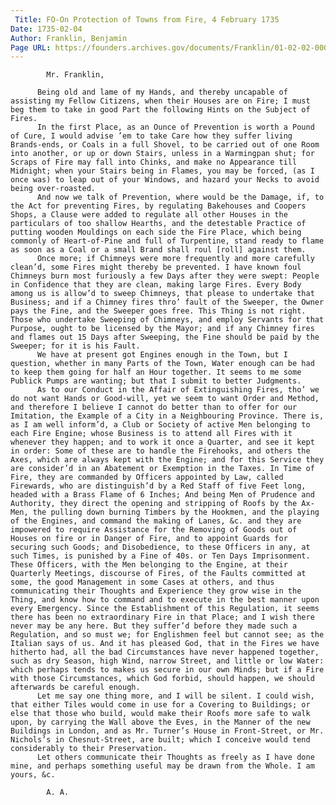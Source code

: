 ```yaml
---
 Title: FO-On Protection of Towns from Fire, 4 February 1735
Date: 1735-02-04
Author: Franklin, Benjamin
Page URL: https://founders.archives.gov/documents/Franklin/01-02-02-0002
---
```


          
            Mr. Franklin,
          
          Being old and lame of my Hands, and thereby uncapable of assisting my Fellow Citizens, when their Houses are on Fire; I must beg them to take in good Part the following Hints on the Subject of Fires.
          In the first Place, as an Ounce of Prevention is worth a Pound of Cure, I would advise ’em to take Care how they suffer living Brands-ends, or Coals in a full Shovel, to be carried out of one Room into another, or up or down Stairs, unless in a Warmingpan shut; for Scraps of Fire may fall into Chinks, and make no Appearance till Midnight; when your Stairs being in Flames, you may be forced, (as I once was) to leap out of your Windows, and hazard your Necks to avoid being over-roasted.
          And now we talk of Prevention, where would be the Damage, if, to the Act for preventing Fires, by regulating Bakehouses and Coopers Shops, a Clause were added to regulate all other Houses in the particulars of too shallow Hearths, and the detestable Practice of putting wooden Mouldings on each side the Fire Place, which being commonly of Heart-of-Pine and full of Turpentine, stand ready to flame as soon as a Coal or a small Brand shall roul [roll] against them.
          Once more; if Chimneys were more frequently and more carefully clean’d, some Fires might thereby be prevented. I have known foul Chimneys burn most furiously a few Days after they were swept: People in Confidence that they are clean, making large Fires. Every Body among us is allow’d to sweep Chimneys, that please to undertake that Business; and if a Chimney fires thro’ fault of the Sweeper, the Owner pays the Fine, and the Sweeper goes free. This Thing is not right. Those who undertake Sweeping of Chimneys, and employ Servants for that Purpose, ought to be licensed by the Mayor; and if any Chimney fires and flames out 15 Days after Sweeping, the Fine should be paid by the Sweeper; for it is his Fault.
          We have at present got Engines enough in the Town, but I question, whether in many Parts of the Town, Water enough can be had to keep them going for half an Hour together. It seems to me some Publick Pumps are wanting; but that I submit to better Judgments.
          As to our Conduct in the Affair of Extinguishing Fires, tho’ we do not want Hands or Good-will, yet we seem to want Order and Method, and therefore I believe I cannot do better than to offer for our Imitation, the Example of a City in a Neighbouring Province. There is, as I am well inform’d, a Club or Society of active Men belonging to each Fire Engine; whose Business is to attend all Fires with it whenever they happen; and to work it once a Quarter, and see it kept in order: Some of these are to handle the Firehooks, and others the Axes, which are always kept with the Engine; and for this Service they are consider’d in an Abatement or Exemption in the Taxes. In Time of Fire, they are commanded by Officers appointed by Law, called Firewards, who are distinguish’d by a Red Staff of five Feet long, headed with a Brass Flame of 6 Inches; And being Men of Prudence and Authority, they direct the opening and stripping of Roofs by the Ax-Men, the pulling down burning Timbers by the Hookmen, and the playing of the Engines, and command the making of Lanes, &c. and they are impowered to require Assistance for the Removing of Goods out of Houses on fire or in Danger of Fire, and to appoint Guards for securing such Goods; and Disobedience, to these Officers in any, at such Times, is punished by a Fine of 40s. or Ten Days Imprisonment. These Officers, with the Men belonging to the Engine, at their Quarterly Meetings, discourse of Fires, of the Faults committed at some, the good Management in some Cases at others, and thus communicating their Thoughts and Experience they grow wise in the Thing, and know how to command and to execute in the best manner upon every Emergency. Since the Establishment of this Regulation, it seems there has been no extraordinary Fire in that Place; and I wish there never may be any here. But they suffer’d before they made such a Regulation, and so must we; for Englishmen feel but cannot see; as the Italian says of us. And it has pleased God, that in the Fires we have hitherto had, all the bad Circumstances have never happened together, such as dry Season, high Wind, narrow Street, and little or low Water: which perhaps tends to makes us secure in our own Minds; but if a Fire with those Circumstances, which God forbid, should happen, we should afterwards be careful enough.
          Let me say one thing more, and I will be silent. I could wish, that either Tiles would come in use for a Covering to Buildings; or else that those who build, would make their Roofs more safe to walk upon, by carrying the Wall above the Eves, in the Manner of the new Buildings in London, and as Mr. Turner’s House in Front-Street, or Mr. Nichols’s in Chesnut-Street, are built; which I conceive would tend considerably to their Preservation.
          Let others communicate their Thoughts as freely as I have done mine, and perhaps something useful may be drawn from the Whole. I am yours, &c.
          
            A. A.
          
        
